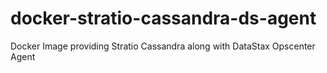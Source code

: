 # docker-stratio-cassandra-ds-agent
Docker Image providing Stratio Cassandra along with DataStax Opscenter Agent
